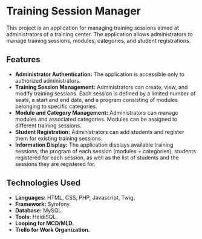 # Training Session Manager

This project is an application for managing training sessions aimed at administrators of a training center. The application allows administrators to manage training sessions, modules, categories, and student registrations.

## Features

- **Administrator Authentication:** The application is accessible only to authorized administrators.
- **Training Session Management:** Administrators can create, view, and modify training sessions. Each session is defined by a limited number of seats, a start and end date, and a program consisting of modules belonging to specific categories.
- **Module and Category Management:** Administrators can manage modules and associated categories. Modules can be assigned to different training sessions.
- **Student Registration:** Administrators can add students and register them for existing training sessions.
- **Information Display:** The application displays available training sessions, the program of each session (modules + categories), students registered for each session, as well as the list of students and the sessions they are registered for.

## Technologies Used

- **Languages:** HTML, CSS, PHP, Javascript, Twig.
- **Framework:** Symfony.
- **Database:** MySQL.
- **Tools:** HeidiSQL.
- **Looping for MCD/MLD.**
- **Trello for Work Organization.**
